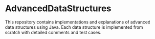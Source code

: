# AdvancedDataStructures
This repository contains implementations and explanations of advanced data structures using Java. Each data structure is implemented from scratch with detailed comments and test cases.
